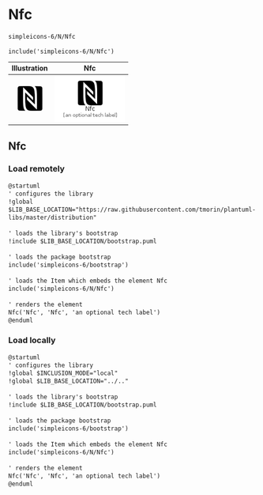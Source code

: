 # Nfc


```text
simpleicons-6/N/Nfc
```

```text
include('simpleicons-6/N/Nfc')
```



| Illustration | Nfc |
| :---: | :---: |
| ![illustration for Illustration](../../simpleicons-6/N/Nfc.png) | ![illustration for Nfc](../../simpleicons-6/N/Nfc.Local.png) |




## Nfc

### Load remotely
```plantuml
@startuml
' configures the library
!global $LIB_BASE_LOCATION="https://raw.githubusercontent.com/tmorin/plantuml-libs/master/distribution"

' loads the library's bootstrap
!include $LIB_BASE_LOCATION/bootstrap.puml

' loads the package bootstrap
include('simpleicons-6/bootstrap')

' loads the Item which embeds the element Nfc
include('simpleicons-6/N/Nfc')

' renders the element
Nfc('Nfc', 'Nfc', 'an optional tech label')
@enduml
```

### Load locally
```plantuml
@startuml
' configures the library
!global $INCLUSION_MODE="local"
!global $LIB_BASE_LOCATION="../.."

' loads the library's bootstrap
!include $LIB_BASE_LOCATION/bootstrap.puml

' loads the package bootstrap
include('simpleicons-6/bootstrap')

' loads the Item which embeds the element Nfc
include('simpleicons-6/N/Nfc')

' renders the element
Nfc('Nfc', 'Nfc', 'an optional tech label')
@enduml
```

